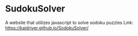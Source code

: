 # SudokuSolver
A website that utilizes javascript to solve sodoku puzzles
Link: https://kaidriver.github.io/SodokuSolver/
